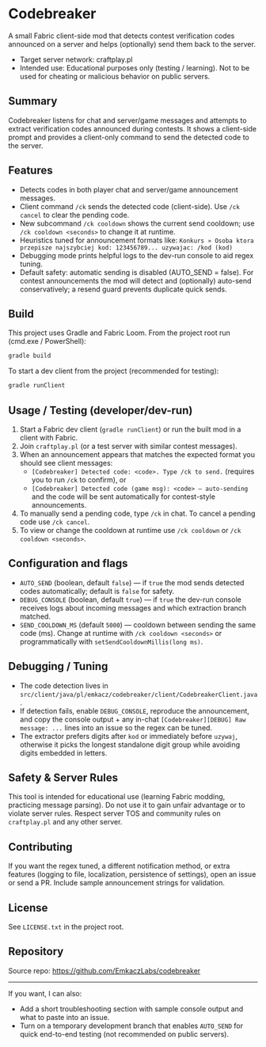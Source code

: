 # Codebreaker

A small Fabric client-side mod that detects contest verification codes announced on a server and helps (optionally) send them back to the server.

- Target server network: craftplay.pl
- Intended use: Educational purposes only (testing / learning). Not to be used for cheating or malicious behavior on public servers.

## Summary

Codebreaker listens for chat and server/game messages and attempts to extract verification codes announced during contests. It shows a client-side prompt and provides a client-only command to send the detected code to the server.

## Features

- Detects codes in both player chat and server/game announcement messages.
- Client command `/ck` sends the detected code (client-side). Use `/ck cancel` to clear the pending code.
- New subcommand `/ck cooldown` shows the current send cooldown; use `/ck cooldown <seconds>` to change it at runtime.
- Heuristics tuned for announcement formats like:
  `Konkurs » Osoba ktora przepisze najszybciej kod: 123456789... uzywajac: /kod (kod)`
- Debugging mode prints helpful logs to the dev-run console to aid regex tuning.
- Default safety: automatic sending is disabled (AUTO_SEND = false). For contest announcements the mod will detect and (optionally) auto-send conservatively; a resend guard prevents duplicate quick sends.

## Build

This project uses Gradle and Fabric Loom. From the project root run (cmd.exe / PowerShell):

```bash
gradle build
```

To start a dev client from the project (recommended for testing):

```bash
gradle runClient
```

## Usage / Testing (developer/dev-run)

1. Start a Fabric dev client (`gradle runClient`) or run the built mod in a client with Fabric.
2. Join `craftplay.pl` (or a test server with similar contest messages).
3. When an announcement appears that matches the expected format you should see client messages:
   - `[Codebreaker] Detected code: <code>. Type /ck to send.` (requires you to run `/ck` to confirm), or
   - `[Codebreaker] Detected code (game msg): <code> — auto-sending` and the code will be sent automatically for contest-style announcements.
4. To manually send a pending code, type `/ck` in chat. To cancel a pending code use `/ck cancel`.
5. To view or change the cooldown at runtime use `/ck cooldown` or `/ck cooldown <seconds>`.

## Configuration and flags

- `AUTO_SEND` (boolean, default `false`) — if `true` the mod sends detected codes automatically; default is `false` for safety.
- `DEBUG_CONSOLE` (boolean, default `true`) — if `true` the dev-run console receives logs about incoming messages and which extraction branch matched.
- `SEND_COOLDOWN_MS` (default `5000`) — cooldown between sending the same code (ms). Change at runtime with `/ck cooldown <seconds>` or programmatically with `setSendCooldownMillis(long ms)`.

## Debugging / Tuning

- The code detection lives in `src/client/java/pl/emkacz/codebreaker/client/CodebreakerClient.java`.
- If detection fails, enable `DEBUG_CONSOLE`, reproduce the announcement, and copy the console output + any in-chat `[Codebreaker][DEBUG] Raw message: ...` lines into an issue so the regex can be tuned.
- The extractor prefers digits after `kod` or immediately before `uzywaj`, otherwise it picks the longest standalone digit group while avoiding digits embedded in letters.

## Safety & Server Rules

This tool is intended for educational use (learning Fabric modding, practicing message parsing). Do not use it to gain unfair advantage or to violate server rules. Respect server TOS and community rules on `craftplay.pl` and any other server.

## Contributing

If you want the regex tuned, a different notification method, or extra features (logging to file, localization, persistence of settings), open an issue or send a PR. Include sample announcement strings for validation.

## License

See `LICENSE.txt` in the project root.

## Repository

Source repo: https://github.com/EmkaczLabs/codebreaker

---

If you want, I can also:
- Add a short troubleshooting section with sample console output and what to paste into an issue.
- Turn on a temporary development branch that enables `AUTO_SEND` for quick end-to-end testing (not recommended on public servers).
